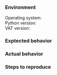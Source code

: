 ### Environment
Operating system:  
Python version:  
VAT version:  

### Exptected behavior



### Actual behavior



### Steps to reproduce
